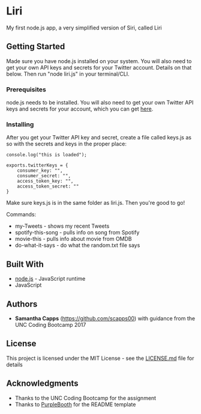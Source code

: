 # Liri

My first node.js app, a very simplified version of Siri, called Liri

## Getting Started

Made sure you have node.js installed on your system. You will also need to get your own API keys and secrets for your Twitter account. Details on that below. Then run "node liri.js" in your terminal/CLI.

### Prerequisites

node.js needs to be installed. You will also need to get your own Twitter API keys and secrets for your account, which you can get [here](https://apps.twitter.com/).

### Installing

After you get your Twitter API key and secret, create a file called keys.js as so with the secrets and keys in the proper place:

```
console.log("this is loaded");

exports.twitterKeys = {
	consumer_key: "",
	consumer_secret: "",
	access_token_key: "",
	access_token_secret: ""	
}
```

Make sure keys.js is in the same folder as liri.js. Then you're good to go!

Commands:

* my-Tweets - shows my recent Tweets
* spotify-this-song <SONG NAME> - pulls info on song from Spotify
* movie-this <MOVIE NAME> - pulls info about movie from OMDB
* do-what-it-says - do what the random.txt file says

## Built With

* [node.js](https://nodejs.org/en/) - JavaScript runtime
* JavaScript

## Authors

* **Samantha Capps** (https://github.com/scapps00) with guidance from the UNC Coding Bootcamp 2017

## License

This project is licensed under the MIT License - see the [LICENSE.md](LICENSE.md) file for details

## Acknowledgments

* Thanks to the UNC Coding Bootcamp for the assignment
* Thanks to [PurpleBooth](https://gist.github.com/PurpleBooth/109311bb0361f32d87a2) for the README template